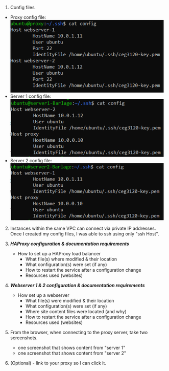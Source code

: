 1. Config files
- Proxy config file: <br />
![proxy config file](images/config-proxy.PNG)
- Server 1 config file: <br />
![server 1 config file](images/config-server1.PNG)
- Server 2 config file: <br />
![server 2 config file](images/config-server2.PNG) <br />

2. Instances within the same VPC can connect via private IP addresses. Once I created my config files, I was able to ssh using only "ssh Host".

3. **_HAProxy configuration & documentation requirements_**
   - How to set up a HAProxy load balancer
     - What file(s) where modified & their location
     - What configuration(s) were set (if any)
     - How to restart the service after a configuration change
     - Resources used (websites)
4. **_Webserver 1 & 2 configuration & documentation requirements_**
   - How set up a webserver
     - What file(s) were modified & their location
     - What configuration(s) were set (if any)
     - Where site content files were located (and why)
     - How to restart the service after a configuration change
     - Resources used (websites)
5. From the browser, when connecting to the proxy server, take two screenshots.
   - one screenshot that shows content from "server 1"
   - one screenshot that shows content from "server 2"
6. (Optional) - link to your proxy so I can click it.
